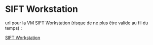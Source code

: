 # SIFT Workstation

url pour la VM SIFT Workstation (risque de ne plus être valide au fil du temps) : 

[SIFT Workstation](https://d2o0n9v3mkhih6.cloudfront.net/SIFT-Workstation.ova?Policy=eyJTdGF0ZW1lbnQiOlt7IlJlc291cmNlIjoiaHR0cHM6XC9cL2QybzBuOXYzbWtoaWg2LmNsb3VkZnJvbnQubmV0XC9TSUZULVdvcmtzdGF0aW9uLm92YSIsIkNvbmRpdGlvbiI6eyJEYXRlTGVzc1RoYW4iOnsiQVdTOkVwb2NoVGltZSI6MTYxNzY5OTI3M319fV19&Signature=HQZVQjPJ5GRYrV0-n0C52HsBZbtiAXdT~V4viU7rP4kJRMSXHjttXLOzIvCpH8rNMUz4D67I-MtUu7uj6IPXldGjM8zbPNewJUsCrhrUw0p8MoiEAliNW2cFq-Lfe1h5Tce8rmmfg9ZU2x~CU9wt9nSM4ntYS7eZck-c17WHDdQkcv5i0G834xEFpYjJsps7Jb6lPN8cQlng1lsRTxc1p9Zo8vqi4BMI6YmDdlh1Wn2cxiayyOI20gAlUbuYXpWm8dy2-10rSA2VS~SFvLRbuzsDyudF8cwlLDI5nnpUY9bDH1cD76N9G58iuvDP8M6mGpUAjvELXEQPKicfeqBnt6rZKjlJ8kPG~jBkpMh3n0gejm4N0teMeDHw~DOa6mu3DIQ8MCHF8YweW3t~CJGqC-U1OkFuXxV-ULHKNuMyxKurY-3pvAsIrcHL2kV0pU7R~0ihfoeYE0VQK3XR8ad3MZGkYl4m46Qph-ZPWTVxM4xcLjpVc7FALJ0ekAO9KA4KvUR8ScxsxtkARa2rL82BD6WAyIbtuKZhArDWLJzH~jkQb~A2b5UXsxMCdeCC0abibNi7ohaUcR7kd5dwuh4ermoTc76uuqjWPg143BpiKza9VuwnqilyQWVgIZTqMCqrwhA92eelmQX1~YsOQR1VNrCJargaz75iQyGWh2YI-6E_&Key-Pair-Id=APKAIC5ZL2SYWGSKVM6Q)